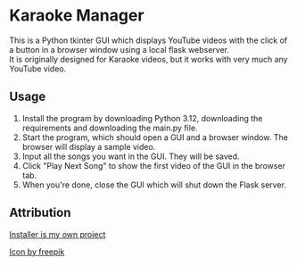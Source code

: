 # Karaoke Manager

This is a Python tkinter GUI which displays YouTube videos with the click of a button in a browser window using a local flask webserver.  
It is originally designed for Karaoke videos, but it works with very much any YouTube video.

## Usage
1. Install the program by downloading Python 3.12, downloading the requirements and downloading the main.py file.
2. Start the program, which should open a GUI and a browser window. The browser will display a sample video.
3. Input all the songs you want in the GUI. They will be saved.
4. Click "Play Next Song" to show the first video of the GUI in the browser tab.
5. When you're done, close the GUI which will shut down the Flask server.

## Attribution
<a href="https://github.com/shueppin/Python-App-Installer"> Installer is my own project </a>  

<a href="https://www.freepik.com/free-vector/gradient-karaoke-background_82457137.htm#fromView=search&page=1&position=2&uuid=73bda618-7efd-4340-b3a7-7029983e24f0&query=Karaoke">Icon by freepik</a>